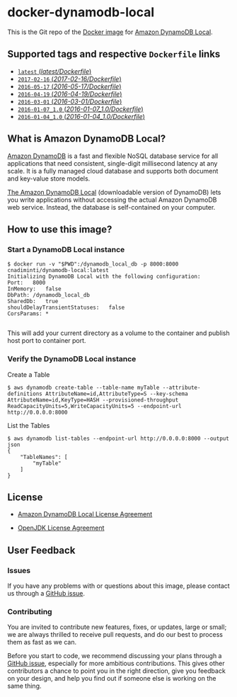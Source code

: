 # docker-dynamodb-local

This is the Git repo of the [Docker image](https://hub.docker.com/r/cnadiminti/dynamodb-local) for [Amazon DynamoDB Local](https://aws.amazon.com/dynamodb/).

## Supported tags and respective `Dockerfile` links

-	[`latest` (*latest/Dockerfile*)](https://github.com/cnadiminti/docker-dynamodb-local/blob/master/Dockerfile)
-	[`2017-02-16` (*2017-02-16/Dockerfile*)](https://github.com/cnadiminti/docker-dynamodb-local/blob/master/2017-02-16/Dockerfile)
-	[`2016-05-17` (*2016-05-17/Dockerfile*)](https://github.com/cnadiminti/docker-dynamodb-local/blob/master/2016-05-17/Dockerfile)
- [`2016-04-19` (*2016-04-19/Dockerfile*)](https://github.com/cnadiminti/docker-dynamodb-local/blob/master/2016-04-19/Dockerfile)
- [`2016-03-01` (*2016-03-01/Dockerfile*)](https://github.com/cnadiminti/docker-dynamodb-local/blob/master/2016-03-01/Dockerfile)
- [`2016-01-07_1.0` (*2016-01-07_1.0/Dockerfile*)](https://github.com/cnadiminti/docker-dynamodb-local/blob/master/2016-01-07_1.0/Dockerfile)
- [`2016-01-04_1.0` (*2016-01-04_1.0/Dockerfile*)](https://github.com/cnadiminti/docker-dynamodb-local/blob/master/2016-01-04_1.0/Dockerfile)

## What is Amazon DynamoDB Local?

[Amazon DynamoDB](https://aws.amazon.com/dynamodb/) is a fast and flexible NoSQL database service for all applications that need consistent, single-digit millisecond latency at any scale. It is a fully managed cloud database and supports both document and key-value store models.

[The Amazon DynamoDB Local](http://docs.aws.amazon.com/amazondynamodb/latest/developerguide/DynamoDBLocal.html) (downloadable version of DynamoDB) lets you write applications without accessing the actual Amazon DynamoDB web service. Instead, the database is self-contained on your computer.

## How to use this image?

### Start a DynamoDB Local instance

```console
$ docker run -v "$PWD":/dynamodb_local_db -p 8000:8000 cnadiminti/dynamodb-local:latest
Initializing DynamoDB Local with the following configuration:
Port:	8000
InMemory:	false
DbPath:	/dynamodb_local_db
SharedDb:	true
shouldDelayTransientStatuses:	false
CorsParams:	*


```

This will add your current directory as a volume to the container and publish host port to container port.

### Verify the DynamoDB Local instance

Create a Table
```console
$ aws dynamodb create-table --table-name myTable --attribute-definitions AttributeName=id,AttributeType=S --key-schema AttributeName=id,KeyType=HASH --provisioned-throughput ReadCapacityUnits=5,WriteCapacityUnits=5 --endpoint-url http://0.0.0.0:8000
```

List the Tables
``` console
$ aws dynamodb list-tables --endpoint-url http://0.0.0.0:8000 --output json
{
    "TableNames": [
        "myTable"
    ]
}
```

## License

- [Amazon DynamoDB Local License Agreement](https://aws.amazon.com/dynamodb-local-license/)

- [OpenJDK License Agreement](http://openjdk.java.net/legal/gplv2+ce.html)

## User Feedback

### Issues

If you have any problems with or questions about this image, please contact us through a [GitHub issue](https://github.com/cnadiminti/docker-dynamodb-local/issues).

### Contributing

You are invited to contribute new features, fixes, or updates, large or small; we are always thrilled to receive pull requests, and do our best to process them as fast as we can.

Before you start to code, we recommend discussing your plans through a [GitHub issue](https://github.com/cnadiminti/docker-dynamodb-local/issues), especially for more ambitious contributions. This gives other contributors a chance to point you in the right direction, give you feedback on your design, and help you find out if someone else is working on the same thing.
